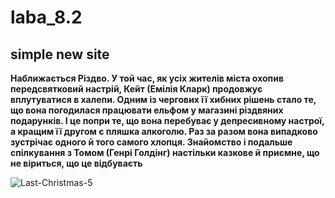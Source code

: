 # laba_8.2
## simple new site
**Наближається Різдво. У той час, як усіх жителів міста охопив передсвятковий настрій, Кейт (Емілія Кларк) продовжує вплутуватися в халепи. Одним із чергових її хибних рішень стало те, що вона погодилася працювати ельфом у магазині різдвяних подарунків. І це попри те, що вона перебуває у депресивному настрої, а кращим її другом є пляшка алкоголю. Раз за разом вона випадково зустрічає одного й того самого хлопця. Знайомство і подальше спілкування з Томом (Генрі Голдінг) настільки казкове й приємне, що не віриться, що це відбуваєть**

![Last-Christmas-5](https://user-images.githubusercontent.com/120118950/211945035-3928e52c-b6ac-4055-9bfe-4002ba0c6ba6.jpg)
